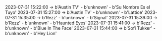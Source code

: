 2023-07-31 15:22:00 -> b'Austin TV' - b'unknown' - b'Su Nombre Es el Tuyo'
2023-07-31 15:27:00 -> b'Austin TV' - b'unknown' - b'Lattice'
2023-07-31 15:35:00 -> b'Rezz' - b'unknown' - b'Signal'
2023-07-31 15:39:00 -> b'Rezz' - b'unknown' - b'Haunted Eyes'
2023-07-31 15:41:00 -> b'Rezz' - b'unknown' - b'Blue In The Face'
2023-07-31 15:44:00 -> b'Sofi Tukker' - b'unknown' - b'Hey Lion'
